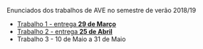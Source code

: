 Enunciados dos trabalhos de AVE no semestre de verão 2018/19

* [Trabalho 1 - entrega **29 de Março**](trabalho1.md)
* [Trabalho 2 - entrega **25 de Abril**](trabalho2.md)
* Trabalho 3 - 10 de Maio a 31 de Maio

